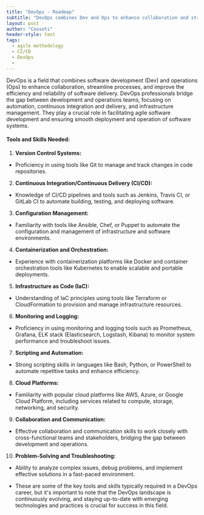 ```yaml
---
title: "DevOps - Roadmap"
subtitle: "DevOps combines Dev and Ops to enhance collaboration and streamline software delivery."
layout: post
author: "Coosoti"
header-style: text
tags:
  - agile methodology
  - CI/CD
  - DevOps
  - 
---
```


DevOps is a field that combines software development (Dev) and operations (Ops) to enhance collaboration, streamline processes, and improve the efficiency and reliability of software delivery. DevOps professionals bridge the gap between development and operations teams, focusing on automation, continuous integration and delivery, and infrastructure management. They play a crucial role in facilitating agile software development and ensuring smooth deployment and operation of software systems.

#### Tools and Skills Needed:
1. **Version Control Systems:** 
  - Proficiency in using tools like Git to manage and track changes in code repositories.
2. **Continuous Integration/Continuous Delivery (CI/CD):** 
  - Knowledge of CI/CD pipelines and tools such as Jenkins, Travis CI, or GitLab CI to automate building, testing, and deploying software.
3. **Configuration Management:** 
  - Familiarity with tools like Ansible, Chef, or Puppet to automate the configuration and management of infrastructure and software environments.
4. **Containerization and Orchestration:** 
  - Experience with containerization platforms like Docker and container orchestration tools like Kubernetes to enable scalable and portable deployments.
5. **Infrastructure as Code (IaC):** 
  - Understanding of IaC principles using tools like Terraform or CloudFormation to provision and manage infrastructure resources.
6. **Monitoring and Logging:** 
  - Proficiency in using monitoring and logging tools such as Prometheus, Grafana, ELK stack (Elasticsearch, Logstash, Kibana) to monitor system performance and troubleshoot issues.
7. **Scripting and Automation:** 
  - Strong scripting skills in languages like Bash, Python, or PowerShell to automate repetitive tasks and enhance efficiency.
8. **Cloud Platforms:** 
  - Familiarity with popular cloud platforms like AWS, Azure, or Google Cloud Platform, including services related to compute, storage, networking, and security.
9. **Collaboration and Communication:** 
  - Effective collaboration and communication skills to work closely with cross-functional teams and stakeholders, bridging the gap between development and operations.
10. **Problem-Solving and Troubleshooting:** 
  - Ability to analyze complex issues, debug problems, and implement effective solutions in a fast-paced environment.

- These are some of the key tools and skills typically required in a DevOps career, but it's important to note that the DevOps landscape is continuously evolving, and staying up-to-date with emerging technologies and practices is crucial for success in this field.
